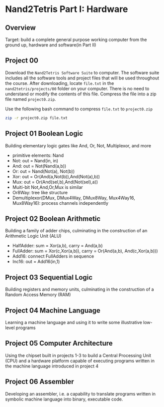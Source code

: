 # Nand2Tetris Part I: Hardware

## Overview
Target: build a complete general purpose working computer from the ground up, hardware and software(in Part II)


## Project 00

Download the `Nand2Tetris Software Suite` to computer. The software suite includes all the software tools and project files that will be used throughout the course. After downloading, locate `file.txt` in the `nand2tetris/projects/00` folder on your computer. There is no need to understand or modify the contents of this file. Compress the file into a zip file named `project0.zip`.

Use the following bash command to compress `file.txt` to `project0.zip`

```sh
zip -r project0.zip file.txt
```


## Project 01 Boolean Logic
Building elementary logic gates like And, Or, Not, Multiplexor, and more

- primitive elements: Nand
- Not: out = Nand(in, in)
- And: out = Not(Nand(a,b))
- Or: out = Nand(Not(a), Not(b))
- Xor: out = Or(And(a,Not(b)),And(Not(a),b))
- Mux: out = Or(And(sel,b),And(Not(sel),a))
- Muiti-bit Not,And,Or,Mux is similar
- Or8Way: tree like structure
- Demultiplexor(DMux, DMux4Way, DMux8Way, Mux4Way16, Mux8Way16): process channels independently

## Project 02 Boolean Arithmetic
Building a family of adder chips, culminating in the construction of an Arithmetic Logic Unit (ALU)

- HalfAdder: sum = Xor(a,b), carry = And(a,b) 
- FullAdder: sum = Xor(c,Xor(a,b)), carry = Or(And(a,b), And(c,Xor(a,b)))
- Add16: connect FullAdders in sequence
- Inc16: out = Add16(in,1)

## Project 03 Sequential Logic
Building registers and memory units, culminating in the construction of a Random Access Memory (RAM)

## Project 04 Machine Language
Learning a machine language and using it to write some illustrative low-level programs

## Project 05 Computer Architecture
Using the chipset built in projects 1-3 to build a Central Processing Unit (CPU) and a hardware platform capable of executing programs written in the machine language introduced in project 4


## Project 06 Assembler
Developing an assembler, i.e. a capability to translate programs written in symbolic machine language into binary, executable code.

